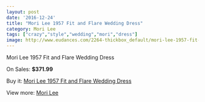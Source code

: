 ```yaml
---
layout: post
date: '2016-12-24'
title: "Mori Lee 1957 Fit and Flare Wedding Dress"
category: Mori Lee
tags: ["crazy","style","wedding","mori","dress"]
image: http://www.eudances.com/2264-thickbox_default/mori-lee-1957-fit-and-flare-wedding-dress.jpg
---
```

Mori Lee 1957 Fit and Flare Wedding Dress

On Sales: **$371.99**
<a href="https://www.eudances.com/en/mori-lee/755-mori-lee-1957-fit-and-flare-wedding-dress.html"><amp-img layout="responsive" width="600" height="600" src="//www.eudances.com/2264-thickbox_default/mori-lee-1957-fit-and-flare-wedding-dress.jpg" alt="Mori Lee 1957 Fit and Flare Wedding Dress 0" /></a>
<a href="https://www.eudances.com/en/mori-lee/755-mori-lee-1957-fit-and-flare-wedding-dress.html"><amp-img layout="responsive" width="600" height="600" src="//www.eudances.com/2265-thickbox_default/mori-lee-1957-fit-and-flare-wedding-dress.jpg" alt="Mori Lee 1957 Fit and Flare Wedding Dress 1" /></a>
<a href="https://www.eudances.com/en/mori-lee/755-mori-lee-1957-fit-and-flare-wedding-dress.html"><amp-img layout="responsive" width="600" height="600" src="//www.eudances.com/2266-thickbox_default/mori-lee-1957-fit-and-flare-wedding-dress.jpg" alt="Mori Lee 1957 Fit and Flare Wedding Dress 2" /></a>
<a href="https://www.eudances.com/en/mori-lee/755-mori-lee-1957-fit-and-flare-wedding-dress.html"><amp-img layout="responsive" width="600" height="600" src="//www.eudances.com/2267-thickbox_default/mori-lee-1957-fit-and-flare-wedding-dress.jpg" alt="Mori Lee 1957 Fit and Flare Wedding Dress 3" /></a>

Buy it: [Mori Lee 1957 Fit and Flare Wedding Dress](https://www.eudances.com/en/mori-lee/755-mori-lee-1957-fit-and-flare-wedding-dress.html "Mori Lee 1957 Fit and Flare Wedding Dress")

View more: [Mori Lee](https://www.eudances.com/en/9-mori-lee "Mori Lee")